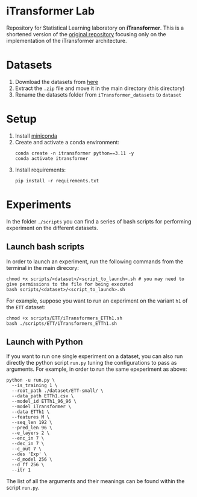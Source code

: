 # iTransformer Lab
Repository for Statistical Learning laboratory on **iTransformer**. This is a shortened version of the [original repository](https://github.com/thuml/iTransformer) focusing only on the implementation of the iTransformer architecture.

# Datasets
1. Download the datasets from [here](https://drive.google.com/file/d/1l51QsKvQPcqILT3DwfjCgx8Dsg2rpjot/view)
2. Extract the `.zip` file and move it in the main directory (this directory)
3. Rename the datasets folder from `iTransformer_datasets` to `dataset`

# Setup
1. Install [miniconda](https://www.anaconda.com/docs/getting-started/miniconda/install#quickstart-install-instructions)
2. Create and activate a conda environment:
   ```console
   conda create -n itransformer python==3.11 -y
   conda activate itransformer
   ```
3. Install requirements:
   ```console
   pip install -r requirements.txt
   ```

# Experiments
In the folder `./scripts` you can find a series of bash scripts for performing experiment on the different datasets. 

## Launch bash scripts
In order to launch an experiment, run the following commands from the terminal in the main direcory:
```console
chmod +x scripts/<dataset>/<script_to_launch>.sh # you may need to give permissions to the file for being executed
bash scripts/<dataset>/<script_to_launch>.sh
```

For example, suppose you want to run an experiment on the variant `h1` of the `ETT` dataset:
```console
chmod +x scripts/ETT/iTransformers_ETTh1.sh
bash ./scripts/ETT/iTransformers_ETTh1.sh
```

## Launch with Python
If you want to run one single experiment on a dataset, you can also run directly the python script `run.py` tuning the configurations to pass as arguments. For example, in order to run the same epxperiment as above:
```console
python -u run.py \
  --is_training 1 \
  --root_path ./dataset/ETT-small/ \
  --data_path ETTh1.csv \
  --model_id ETTh1_96_96 \
  --model iTransformer \
  --data ETTh1 \
  --features M \
  --seq_len 192 \
  --pred_len 96 \
  --e_layers 2 \
  --enc_in 7 \
  --dec_in 7 \
  --c_out 7 \
  --des 'Exp' \
  --d_model 256 \
  --d_ff 256 \
  --itr 1
```

The list of all the arguments and their meanings can be found within the script `run.py`.